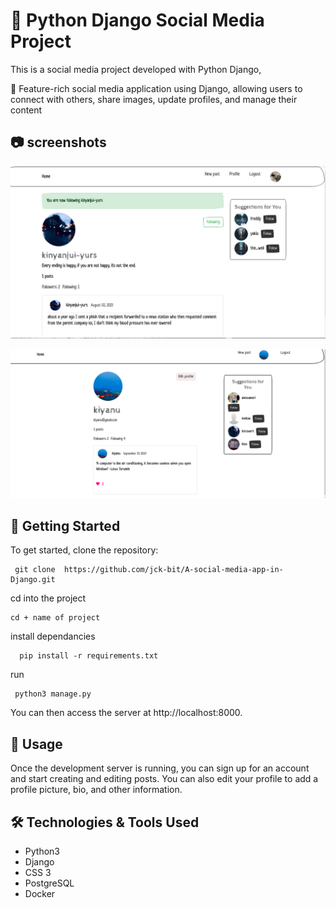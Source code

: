 # 🐍 Python Django Social Media Project

This is a social media project developed with Python Django,

🚧 Feature-rich social media application using Django, allowing users to connect with others, share images, update
profiles, and manage their content


## 📷 screenshots
 ![screenshot 1](./screenshots/Screenshot-from-2023-08-19-14-56-56.jpg)

 
 ![](./screenshots/Screenshot%20from%202023-10-12%2013-26-23.png)
 
## 🚀 Getting Started

To get started, clone the repository:

```
 git clone  https://github.com/jck-bit/A-social-media-app-in-Django.git
```
cd into the project
```
cd + name of project
```
install dependancies
```
  pip install -r requirements.txt
```
run

```
 python3 manage.py
```

You can then access the server at http://localhost:8000.

## 📝 Usage

Once the development server is running, you can sign up for an account and start creating and editing posts. You can also edit your profile to add a profile picture, bio, and other information.

## 🛠️ Technologies & Tools Used

- Python3
- Django
- CSS 3
- PostgreSQL
- Docker